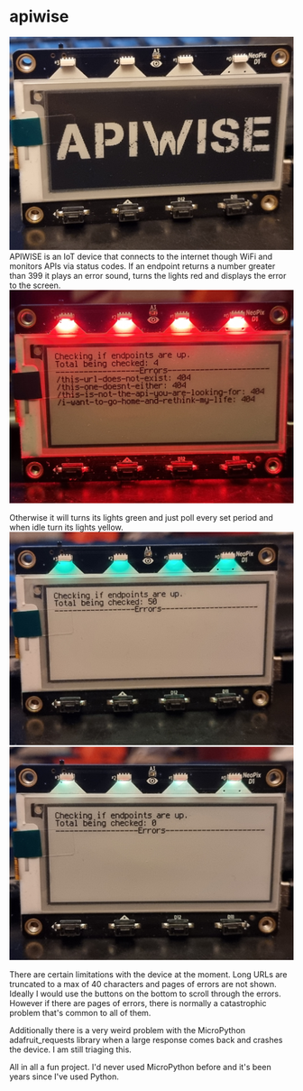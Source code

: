 # apiwise
![Apiwise loading](images/apiwise-splash.jpg)
APIWISE is an IoT device that connects to the internet though WiFi and monitors APIs via status codes. If an endpoint returns a number greater than 399 it plays an error sound, turns the lights red and displays the error to the screen.
![Error screen](images/apiwise-4-errors.jpg)

Otherwise it will turns its lights green and just poll every set period and when idle turn its lights yellow.
![How green active lights show after my S20 processed them](images/apiwise-api-active.jpg)
![How yellow idle lights show after my S20 processed them](images/apiwise-idle.jpg)

There are certain limitations with the device at the moment. Long URLs are truncated to a max of 40 characters and pages of errors are not shown. Ideally I would use the buttons on the bottom to scroll through the errors. However if there are pages of errors, there is normally a catastrophic problem that's common to all of them.

Additionally there is a very weird problem with the MicroPython adafruit_requests library when a large response comes back and crashes the device. I am still triaging this.

All in all a fun project. I'd never used MicroPython before and it's been years since I've used Python.